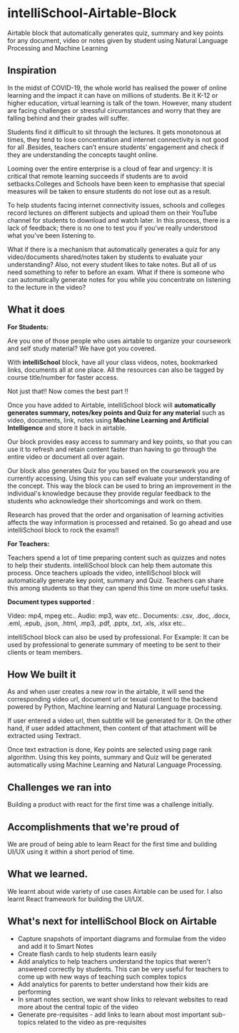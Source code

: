 # intelliSchool-Airtable-Block

Airtable block that automatically generates quiz, summary and key points for any document, video or notes given by student using Natural Language Processing and Machine Learning

## Inspiration

In the midst of COVID-19, the whole world has realised the power of online learning and the impact it can have on millions of students. Be it K-12 or higher education, virtual learning is talk of the town. However, many student are facing challenges or stressful circumstances and worry that they are falling behind and their grades will suffer.

Students find it difficult to sit through the lectures. It gets monotonous at times, they tend to lose concentration and internet connectivity is not good for all .Besides, teachers can’t ensure students’ engagement and check if they are understanding the concepts taught online.

Looming over the entire enterprise is a cloud of fear and urgency: it is critical that remote learning succeeds if students are to avoid setbacks.Colleges and Schools have been keen to emphasise that special measures will be taken to ensure students do not lose out as a result.

To help students facing internet connectivity issues, schools and colleges record lectures on different subjects and upload them on their YouTube channel for students to download and watch later. In this process, there is a lack of feedback; there is no one to test you if you've really understood what you've been listening to.

What if there is a mechanism that automatically generates a quiz for any video/documents shared/notes taken by students to evaluate your understanding? Also, not every student likes to take notes. But all of us need something to refer to before an exam. What if there is someone who can automatically generate notes for you while you concentrate on listening to the lecture in the video?

## What it does

**For Students:**

Are you one of those people who uses airtable to organize your coursework and self study material? We have got you covered.

With **intelliSchool** block, have all your class videos, notes, bookmarked links, documents all at one place. All the resources can also be tagged by course title/number for faster access.

Not just that!! Now comes the best part !!

Once you have added to Airtable, intelliSchool block will **automatically generates summary, notes/key points and Quiz for any material** such as video, documents, link, notes using **Machine Learning and Artificial Intelligence** and store it back in airtable.

Our block provides easy access to summary and key points, so that you can use it to refresh and retain content faster than having to go through the entire video or document all over again.

Our block also generates Quiz for you based on the coursework you are currently accessing. Using this you can self evaluate your understanding of the concept. This way the block can be used to bring an improvement in the individual's knowledge because they provide regular feedback to the students who acknowledge their shortcomings and work on them.

Research has proved that the order and organisation of learning activities affects the way information is processed and retained. So go ahead and use intelliSchool block to rock the exams!!

**For Teachers:**

Teachers spend a lot of time preparing content such as quizzes and notes to help their students. intelliSchool block can help them automate this process. Once teachers uploads the video, intelliSchool block will automatically generate key point, summary and Quiz. Teachers can share this among students so that they can spend this time on more useful tasks.

**Document types supported** :

Video: mp4, mpeg etc..
Audio: mp3, wav etc..
Documents: .csv, .doc, .docx, .eml, .epub, .json, .html, .mp3, .pdf, .pptx, .txt, .xls, .xlsx etc..

intelliSchool block can also be used by professional. For Example: It can be used by professional to generate summary of meeting to be sent to their clients or team members.


## How We built it

As and when user creates a new row in the airtable, it will send the corresponding video url, document url or texual content to the backend powered by Python, Machine learning and Natural Language processing.

If user entered a video url, then subtitle will be generated for it. On the other hand, if user added attachment, then content of that attachment will be extracted using Textract.

Once text extraction is done, Key points are selected using page rank algorithm. Using this key points, summary and Quiz will be generated automatically using Machine Learning and Natural Language Processing.

## Challenges we ran into

Building a product with react for the first time was a challenge initially. 

## Accomplishments that we're proud of

We are proud of being able to learn React for the first time and building UI/UX using it within a short period of time.

## What we learned.

We learnt about wide variety of use cases Airtable can be used for. I also learnt React framework for building the UI/UX.

## What's next for intelliSchool Block on Airtable

- Capture snapshots of important diagrams and formulae from the video and add it to Smart Notes
- Create flash cards to help students learn easily
- Add analytics to help teachers understand the topics that weren't answered correctly by students. This can be very useful for teachers to come up with new ways of teaching such complex topics
- Add analytics for parents to better understand how their kids are performing
- In smart notes section, we want show links to relevant websites to read more about the central topic of the video
- Generate pre-requisites - add links to learn about most important sub-topics related to the video as pre-requisites
